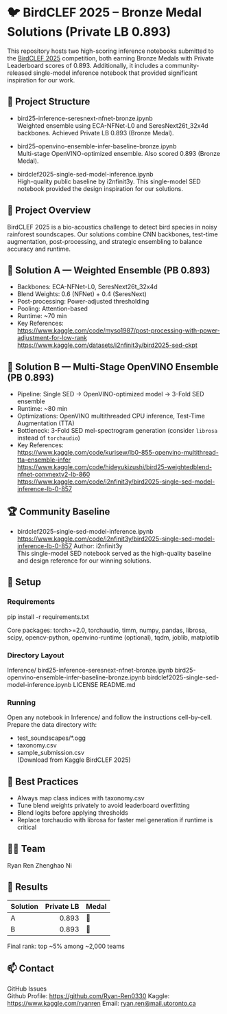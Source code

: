 # 🐦 BirdCLEF 2025 – Bronze Medal Solutions (Private LB 0.893)

This repository hosts two high-scoring inference notebooks submitted to the [BirdCLEF 2025](https://www.kaggle.com/competitions/birdclef-2025) competition, both earning Bronze Medals with Private Leaderboard scores of 0.893. Additionally, it includes a community-released single-model inference notebook that provided significant inspiration for our work.

## 📂 Project Structure

- bird25-inference-seresnext-nfnet-bronze.ipynb  
  Weighted ensemble using ECA-NFNet-L0 and SeresNext26t_32x4d backbones. Achieved Private LB 0.893 (Bronze Medal).

- bird25-openvino-ensemble-infer-baseline-bronze.ipynb  
  Multi-stage OpenVINO-optimized ensemble. Also scored 0.893 (Bronze Medal).

- birdclef2025-single-sed-model-inference.ipynb  
  High-quality public baseline by i2nfinit3y. This single-model SED notebook provided the design inspiration for our solutions.

## 📌 Project Overview

BirdCLEF 2025 is a bio-acoustics challenge to detect bird species in noisy rainforest soundscapes. Our solutions combine CNN backbones, test-time augmentation, post-processing, and strategic ensembling to balance accuracy and runtime.

## 🥇 Solution A — Weighted Ensemble (PB 0.893)

- Backbones: ECA-NFNet-L0, SeresNext26t_32x4d  
- Blend Weights: 0.6 (NFNet) + 0.4 (SeresNext)  
- Post-processing: Power-adjusted thresholding  
- Pooling: Attention-based  
- Runtime: ~70 min  
- Key References:  
  https://www.kaggle.com/code/myso1987/post-processing-with-power-adjustment-for-low-rank  
  https://www.kaggle.com/datasets/i2nfinit3y/bird2025-sed-ckpt

## 🥇 Solution B — Multi-Stage OpenVINO Ensemble (PB 0.893)

- Pipeline: Single SED → OpenVINO-optimized model → 3-Fold SED ensemble  
- Runtime: ~80 min  
- Optimizations: OpenVINO multithreaded CPU inference, Test-Time Augmentation (TTA)  
- Bottleneck: 3-Fold SED mel-spectrogram generation (consider `librosa` instead of `torchaudio`)  
- Key References:  
  https://www.kaggle.com/code/kurisew/lb0-855-openvino-multithread-tta-ensemble-infer  
  https://www.kaggle.com/code/hideyukizushi/bird25-weightedblend-nfnet-convnextv2-lb-860  
  https://www.kaggle.com/code/i2nfinit3y/bird2025-single-sed-model-inference-lb-0-857

## 🏆 Community Baseline

- birdclef2025-single-sed-model-inference.ipynb   
https://www.kaggle.com/code/i2nfinit3y/bird2025-single-sed-model-inference-lb-0-857 
  Author: i2nfinit3y  
  This single-model SED notebook served as the high-quality baseline and design reference for our winning solutions.

## 🔧 Setup

### Requirements

pip install -r requirements.txt

Core packages: torch>=2.0, torchaudio, timm, numpy, pandas, librosa, scipy, opencv-python, openvino-runtime (optional), tqdm, joblib, matplotlib

### Directory Layout

Inference/
    bird25-inference-seresnext-nfnet-bronze.ipynb
    bird25-openvino-ensemble-infer-baseline-bronze.ipynb
    birdclef2025-single-sed-model-inference.ipynb
LICENSE
README.md

### Running

Open any notebook in Inference/ and follow the instructions cell-by-cell.  
Prepare the data directory with:  
- test_soundscapes/*.ogg  
- taxonomy.csv  
- sample_submission.csv  
(Download from Kaggle BirdCLEF 2025)

## 📌 Best Practices

- Always map class indices with taxonomy.csv
- Tune blend weights privately to avoid leaderboard overfitting
- Blend logits before applying thresholds
- Replace torchaudio with librosa for faster mel generation if runtime is critical

## 🧑‍💻 Team

Ryan Ren
Zhenghao Ni

## 🏁 Results

| Solution | Private LB | Medal |
|----------|-----------:|-------|
| A        | 0.893      | 🥉    |
| B        | 0.893      | 🥉    |

Final rank: top ~5% among ~2,000 teams

## 📫 Contact

GitHub Issues  
Github Profile: https://github.com/Ryan-Ren0330
Kaggle: https://www.kaggle.com/ryanren
Email: ryan.ren@mail.utoronto.ca

